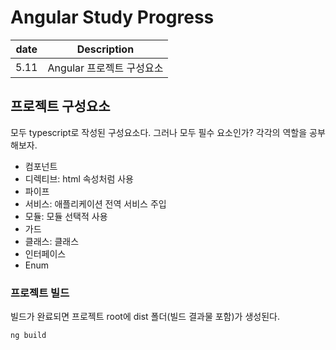 # Angular Study Progress

| date | Description               |
| ---- | ------------------------- |
| 5.11 | Angular 프로젝트 구성요소 |

## 프로젝트 구성요소

모두 typescript로 작성된 구성요소다. 그러나 모두 필수 요소인가? 각각의 역할을 공부해보자.

- 컴포넌트
- 디렉티브: html 속성처럼 사용
- 파이프
- 서비스: 애플리케이션 전역 서비스 주입
- 모듈: 모듈 선택적 사용
- 가드
- 클래스: 클래스
- 인터페이스
- Enum

### 프로젝트 빌드

빌드가 완료되면 프로젝트 root에 dist 폴더(빌드 결과물 포함)가 생성된다.

```typescript
ng build
```
